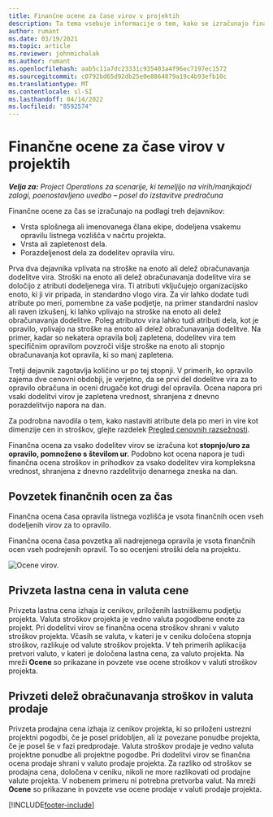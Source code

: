 ```yaml
---
title: Finančne ocene za čase virov v projektih
description: Ta tema vsebuje informacije o tem, kako se izračunajo finančne ocene za čas.
author: rumant
ms.date: 03/19/2021
ms.topic: article
ms.reviewer: johnmichalak
ms.author: rumant
ms.openlocfilehash: aab5c11a7dc23331c935403a4f96ec7197ec1572
ms.sourcegitcommit: c0792bd65d92db25e0e8864879a19c4b93efb10c
ms.translationtype: MT
ms.contentlocale: sl-SI
ms.lasthandoff: 04/14/2022
ms.locfileid: "8592574"
---
```

# <a name="financial-estimates-for-resource-time-on-projects"></a>Finančne ocene za čase virov v projektih

_**Velja za:** Project Operations za scenarije, ki temeljijo na virih/manjkajoči zalogi, poenostavljeno uvedbo – posel do izstavitve predračuna_

Finančne ocene za čas se izračunajo na podlagi treh dejavnikov: 

- Vrsta splošnega ali imenovanega člana ekipe, dodeljena vsakemu opravilu listnega vozlišča v načrtu projekta. 
- Vrsta ali zapletenost dela.
- Porazdeljenost dela za dodelitev opravila viru. 

Prva dva dejavnika vplivata na stroške na enoto ali delež obračunavanja dodelitve vira. Stroški na enoto ali delež obračunavanja dodelitve vira se določijo z atributi dodeljenega vira. Ti atributi vključujejo organizacijsko enoto, ki ji vir pripada, in standardno vlogo vira. Za vir lahko dodate tudi atribute po meri, pomembne za vaše podjetje, na primer standardni naslov ali raven izkušenj, ki lahko vplivajo na stroške na enoto ali delež obračunavanja dodelitve.
Poleg atributov vira lahko tudi atributi dela, kot je opravilo, vplivajo na stroške na enoto ali delež obračunavanja dodelitve. Na primer, kadar so nekatera opravila bolj zapletena, dodelitev vira tem specifičnim opravilom povzroči višje stroške na enoto ali stopnjo obračunavanja kot opravila, ki so manj zapletena.   

Tretji dejavnik zagotavlja količino ur po tej stopnji. V primerih, ko opravilo zajema dve cenovni obdobji, je verjetno, da se prvi del dodelitve vira za to opravilo obračuna in oceni drugače kot drugi del opravila. Ocena napora pri vsaki dodelitvi virov je zapletena vrednost, shranjena z dnevno porazdelitvijo napora na dan.

Za podrobna navodila o tem, kako nastaviti atribute dela po meri in vire kot dimenzije cen in stroškov, glejte razdelek [Pregled cenovnih razsežnosti](../pricing-costing/pricing-dimensions-overview.md).

Finančna ocena za vsako dodelitev virov se izračuna kot **stopnjo/uro za opravilo, pomnoženo s številom ur.**  Podobno kot ocena napora je tudi finančna ocena stroškov in prihodkov za vsako dodelitev vira kompleksna vrednost, shranjena z dnevno razdelitvijo denarnega zneska na dan. 

## <a name="summarizing-financial-estimates-for-time"></a>Povzetek finančnih ocen za čas
Finančna ocena časa opravila listnega vozlišča je vsota finančnih ocen vseh dodeljenih virov za to opravilo.

Finančna ocena časa povzetka ali nadrejenega opravila je vsota finančnih ocen vseh podrejenih opravil. To so ocenjeni stroški dela na projektu. 

![Ocene virov.](./media/navigation12.png)

## <a name="default-cost-price-and-cost-currency"></a>Privzeta lastna cena in valuta cene

Privzeta lastna cena izhaja iz cenikov, priloženih lastniškemu podjetju projekta. Valuta stroškov projekta je vedno valuta pogodbene enote za projekt. Pri dodelitvi virov se finančna ocena stroškov shrani v valuto stroškov projekta. Včasih se valuta, v kateri je v ceniku določena stopnja stroškov, razlikuje od valute stroškov projekta. V teh primerih aplikacija pretvori valuto, v kateri je določena lastna cena, za valuto projekta. Na mreži **Ocene** so prikazane in povzete vse ocene stroškov v valuti stroškov projekta. 

## <a name="default-bill-rate-and-sales-currency"></a>Privzeti delež obračunavanja stroškov in valuta prodaje

Privzeta prodajna cena izhaja iz cenikov projekta, ki so priloženi ustrezni projektni pogodbi, če je posel pridobljen, ali iz povezane ponudbe projekta, če je posel še v fazi predprodaje. Valuta stroškov prodaje je vedno valuta projektne ponudbe ali projektne pogodbe. Pri dodelitvi virov se finančna ocena prodaje shrani v valuto prodaje projekta. Za razliko od stroškov se prodajna cena, določena v ceniku, nikoli ne more razlikovati od prodajne valute projekta. V nobenem primeru ni potrebna pretvorba valut. Na mreži **Ocene** so prikazane in povzete vse ocene prodaje v valuti prodaje projekta. 

[!INCLUDE[footer-include](../includes/footer-banner.md)]

